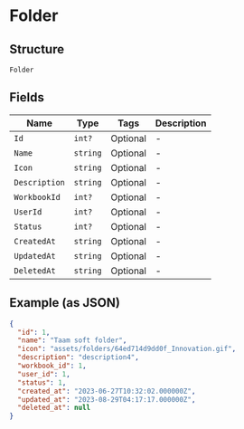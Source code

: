 
# Folder

## Structure

`Folder`

## Fields

| Name | Type | Tags | Description |
|  --- | --- | --- | --- |
| `Id` | `int?` | Optional | - |
| `Name` | `string` | Optional | - |
| `Icon` | `string` | Optional | - |
| `Description` | `string` | Optional | - |
| `WorkbookId` | `int?` | Optional | - |
| `UserId` | `int?` | Optional | - |
| `Status` | `int?` | Optional | - |
| `CreatedAt` | `string` | Optional | - |
| `UpdatedAt` | `string` | Optional | - |
| `DeletedAt` | `string` | Optional | - |

## Example (as JSON)

```json
{
  "id": 1,
  "name": "Taam soft folder",
  "icon": "assets/folders/64ed714d9dd0f_Innovation.gif",
  "description": "description4",
  "workbook_id": 1,
  "user_id": 1,
  "status": 1,
  "created_at": "2023-06-27T10:32:02.000000Z",
  "updated_at": "2023-08-29T04:17:17.000000Z",
  "deleted_at": null
}
```

